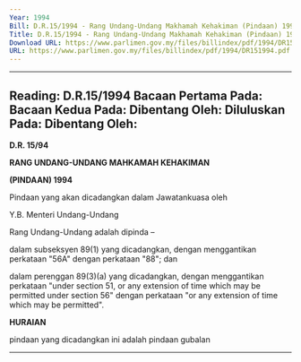 ```yaml
---
Year: 1994
Bill: D.R.15/1994 - Rang Undang-Undang Makhamah Kehakiman (Pindaan) 1994 (Lulus)
Title: D.R.15/1994 - Rang Undang-Undang Makhamah Kehakiman (Pindaan) 1994 (Lulus)
Download URL: https://www.parlimen.gov.my/files/billindex/pdf/1994/DR151994.pdf
URL: https://www.parlimen.gov.my/files/billindex/pdf/1994/DR151994.pdf
---
```

---
Reading:
D.R.15/1994
Bacaan Pertama Pada:
Bacaan Kedua Pada:
Dibentang Oleh:
Diluluskan Pada:
Dibentang Oleh:
---

**D.R. 15/94**


**RANG UNDANG-UNDANG MAHKAMAH KEHAKIMAN**

**(PINDAAN) 1994**

Pindaan yang akan dicadangkan dalam Jawatankuasa oleh

Y.B. Menteri Undang-Undang

Rang Undang-Undang adalah dipinda –

dalam subseksyen 89(1) yang dicadangkan, dengan menggantikan
perkataan "56A" dengan perkataan "88"; dan

dalam perenggan 89(3)(a) yang dicadangkan, dengan menggantikan
perkataan "under section 51, or any extension of time which may
be permitted under section 56" dengan perkataan "or any extension
of time which may be permitted".

**HURAIAN**

pindaan yang dicadangkan ini adalah pindaan gubalan


-----

